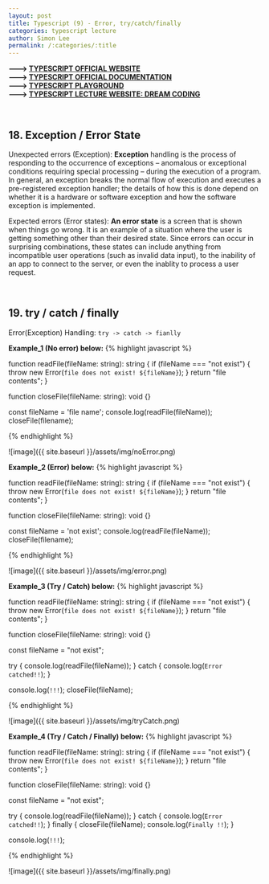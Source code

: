 ```yaml
---
layout: post
title: Typescript (9) - Error, try/catch/finally
categories: typescript lecture
author: Simon Lee
permalink: /:categories/:title
---
```


<strong>---> [TYPESCRIPT OFFICIAL WEBSITE][typescript-offcial]</strong>  
<strong>---> [TYPESCRIPT OFFICIAL DOCUMENTATION][typescript-document]</strong>  
<strong>---> [TYPESCRIPT PLAYGROUND][ts-playground]</strong>  
<strong>---> [TYPESCRIPT LECTURE WEBSITE: DREAM CODING][instructor]</strong>

<br>

## 18. Exception / Error State

Unexpected errors (Exception): <strong>Exception</strong> handling is the process of responding to the occurrence of exceptions – anomalous or exceptional conditions requiring special processing – during the execution of a program. In general, an exception breaks the normal flow of execution and executes a pre-registered exception handler; the details of how this is done depend on whether it is a hardware or software exception and how the software exception is implemented.

Expected errors (Error states): <strong>An error state</strong> is a screen that is shown when things go wrong. It is an example of a situation where the user is getting something other than their desired state. Since errors can occur in surprising combinations, these states can include anything from incompatible user operations (such as invalid data input), to the inability of an app to connect to the server, or even the inablity to process a user request.

<br>

## 19. try / catch / finally

Error(Exception) Handling: `try -> catch -> fianlly`

<strong>Example_1 (No error) below:</strong>
{% highlight javascript %}

function readFile(fileName: string): string {
if (fileName === "not exist") {
throw new Error(`file does not exist! ${fileName}`);
}
return "file contents";
}

function closeFile(fileName: string): void {}

const fileName = 'file name';
console.log(readFile(fileName));
closeFile(filename);

{% endhighlight %}

![image]({{ site.baseurl }}/assets/img/noError.png)

<strong>Example_2 (Error) below:</strong>
{% highlight javascript %}

function readFile(fileName: string): string {
if (fileName === "not exist") {
throw new Error(`file does not exist! ${fileName}`);
}
return "file contents";
}

function closeFile(fileName: string): void {}

const fileName = 'not exist';
console.log(readFile(fileName));
closeFile(filename);

{% endhighlight %}

![image]({{ site.baseurl }}/assets/img/error.png)

<strong>Example_3 (Try / Catch) below:</strong>
{% highlight javascript %}

function readFile(fileName: string): string {
if (fileName === "not exist") {
throw new Error(`file does not exist! ${fileName}`);
}
return "file contents";
}

function closeFile(fileName: string): void {}

const fileName = "not exist";

try {
console.log(readFile(fileName));
} catch {
console.log(`Error catched!!`);
}

console.log(`!!!`);
closeFile(fileName);

{% endhighlight %}

![image]({{ site.baseurl }}/assets/img/tryCatch.png)

<strong>Example_4 (Try / Catch / Finally) below:</strong>
{% highlight javascript %}

function readFile(fileName: string): string {
if (fileName === "not exist") {
throw new Error(`file does not exist! ${fileName}`);
}
return "file contents";
}

function closeFile(fileName: string): void {}

const fileName = "not exist";

try {
console.log(readFile(fileName));
} catch {
console.log(`Error catched!!`);
} finally {
closeFile(fileName);
console.log(`Finally !!`);
}

console.log(`!!!`);

{% endhighlight %}

![image]({{ site.baseurl }}/assets/img/finally.png)

<br>
<br>
<br>

[typescript-offcial]: https://www.typescriptlang.org/
[typescript-document]: https://www.typescriptlang.org/docs/
[instructor]: https://academy.dream-coding.com/
[ts-playground]: https://www.typescriptlang.org/play
